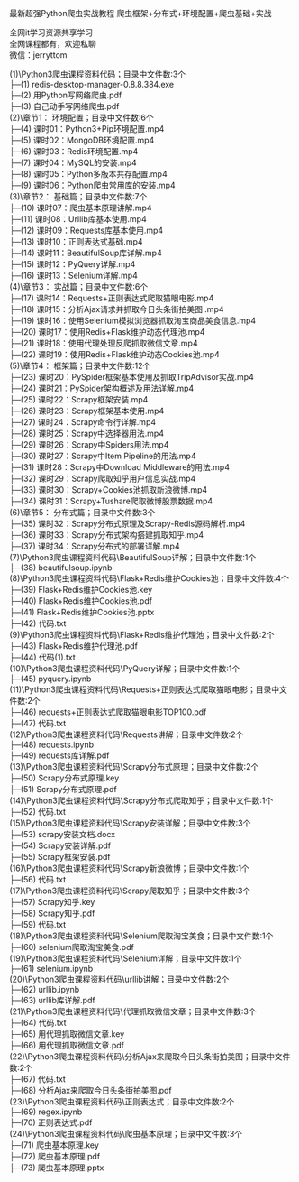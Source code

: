 最新超强Python爬虫实战教程 爬虫框架+分布式+环境配置+爬虫基础+实战

全网it学习资源共享学习<br>全网课程都有，欢迎私聊<br>微信：jerryttom<br>

(1)\Python3爬虫课程资料代码；目录中文件数:3个<br> ├─(1) redis-desktop-manager-0.8.8.384.exe<br> ├─(2) 用Python写网络爬虫.pdf<br> ├─(3) 自己动手写网络爬虫.pdf<br> (2)\章节1： 环境配置；目录中文件数:6个<br> ├─(4) 课时01：Python3+Pip环境配置.mp4<br> ├─(5) 课时02：MongoDB环境配置.mp4<br> ├─(6) 课时03：Redis环境配置.mp4<br> ├─(7) 课时04：MySQL的安装.mp4<br> ├─(8) 课时05：Python多版本共存配置.mp4<br> ├─(9) 课时06：Python爬虫常用库的安装.mp4<br> (3)\章节2： 基础篇；目录中文件数:7个<br> ├─(10) 课时07：爬虫基本原理讲解.mp4<br> ├─(11) 课时08：Urllib库基本使用.mp4<br> ├─(12) 课时09：Requests库基本使用.mp4<br> ├─(13) 课时10：正则表达式基础.mp4<br> ├─(14) 课时11：BeautifulSoup库详解.mp4<br> ├─(15) 课时12：PyQuery详解.mp4<br> ├─(16) 课时13：Selenium详解.mp4<br> (4)\章节3： 实战篇；目录中文件数:6个<br> ├─(17) 课时14：Requests+正则表达式爬取猫眼电影.mp4<br> ├─(18) 课时15：分析Ajax请求并抓取今日头条街拍美图 .mp4<br> ├─(19) 课时16：使用Selenium模拟浏览器抓取淘宝商品美食信息.mp4<br> ├─(20) 课时17：使用Redis+Flask维护动态代理池.mp4<br> ├─(21) 课时18：使用代理处理反爬抓取微信文章.mp4<br> ├─(22) 课时19：使用Redis+Flask维护动态Cookies池.mp4<br> (5)\章节4： 框架篇；目录中文件数:12个<br> ├─(23) 课时20：PySpider框架基本使用及抓取TripAdvisor实战.mp4<br> ├─(24) 课时21：PySpider架构概述及用法详解.mp4<br> ├─(25) 课时22：Scrapy框架安装.mp4<br> ├─(26) 课时23：Scrapy框架基本使用.mp4<br> ├─(27) 课时24：Scrapy命令行详解.mp4<br> ├─(28) 课时25：Scrapy中选择器用法.mp4<br> ├─(29) 课时26：Scrapy中Spiders用法.mp4<br> ├─(30) 课时27：Scrapy中Item Pipeline的用法.mp4<br> ├─(31) 课时28：Scrapy中Download Middleware的用法.mp4<br> ├─(32) 课时29：Scrapy爬取知乎用户信息实战.mp4<br> ├─(33) 课时30：Scrapy+Cookies池抓取新浪微博.mp4<br> ├─(34) 课时31：Scrapy+Tushare爬取微博股票数据.mp4<br> (6)\章节5： 分布式篇；目录中文件数:3个<br> ├─(35) 课时32：Scrapy分布式原理及Scrapy-Redis源码解析.mp4<br> ├─(36) 课时33：Scrapy分布式架构搭建抓取知乎.mp4<br> ├─(37) 课时34：Scrapy分布式的部署详解.mp4<br> (7)\Python3爬虫课程资料代码\BeautifulSoup详解；目录中文件数:1个<br> ├─(38) beautifulsoup.ipynb<br> (8)\Python3爬虫课程资料代码\Flask+Redis维护Cookies池；目录中文件数:4个<br> ├─(39) Flask+Redis维护Cookies池.key<br> ├─(40) Flask+Redis维护Cookies池.pdf<br> ├─(41) Flask+Redis维护Cookies池.pptx<br> ├─(42) 代码.txt<br> (9)\Python3爬虫课程资料代码\Flask+Redis维护代理池；目录中文件数:2个<br> ├─(43) Flask+Redis维护代理池.pdf<br> ├─(44) 代码(1).txt<br> (10)\Python3爬虫课程资料代码\PyQuery详解；目录中文件数:1个<br> ├─(45) pyquery.ipynb<br> (11)\Python3爬虫课程资料代码\Requests+正则表达式爬取猫眼电影；目录中文件数:2个<br> ├─(46) requests+正则表达式爬取猫眼电影TOP100.pdf<br> ├─(47) 代码.txt<br> (12)\Python3爬虫课程资料代码\Requests讲解；目录中文件数:2个<br> ├─(48) requests.ipynb<br> ├─(49) requests库详解.pdf<br> (13)\Python3爬虫课程资料代码\Scrapy分布式原理；目录中文件数:2个<br> ├─(50) Scrapy分布式原理.key<br> ├─(51) Scrapy分布式原理.pdf<br> (14)\Python3爬虫课程资料代码\Scrapy分布式爬取知乎；目录中文件数:1个<br> ├─(52) 代码.txt<br> (15)\Python3爬虫课程资料代码\Scrapy安装详解；目录中文件数:3个<br> ├─(53) scrapy安装文档.docx<br> ├─(54) Scrapy安装详解.pdf<br> ├─(55) Scrapy框架安装.pdf<br> (16)\Python3爬虫课程资料代码\Scrapy新浪微博；目录中文件数:1个<br> ├─(56) 代码.txt<br> (17)\Python3爬虫课程资料代码\Scrapy爬取知乎；目录中文件数:3个<br> ├─(57) Scrapy知乎.key<br> ├─(58) Scrapy知乎.pdf<br> ├─(59) 代码.txt<br> (18)\Python3爬虫课程资料代码\Selenium爬取淘宝美食；目录中文件数:1个<br> ├─(60) selenium爬取淘宝美食.pdf<br> (19)\Python3爬虫课程资料代码\Selenium详解；目录中文件数:1个<br> ├─(61) selenium.ipynb<br> (20)\Python3爬虫课程资料代码\urllib讲解；目录中文件数:2个<br> ├─(62) urllib.ipynb<br> ├─(63) urllib库详解.pdf<br> (21)\Python3爬虫课程资料代码\代理抓取微信文章；目录中文件数:3个<br> ├─(64) 代码.txt<br> ├─(65) 用代理抓取微信文章.key<br> ├─(66) 用代理抓取微信文章.pdf<br> (22)\Python3爬虫课程资料代码\分析Ajax来爬取今日头条街拍美图；目录中文件数:2个<br> ├─(67) 代码.txt<br> ├─(68) 分析Ajax来爬取今日头条街拍美图.pdf<br> (23)\Python3爬虫课程资料代码\正则表达式；目录中文件数:2个<br> ├─(69) regex.ipynb<br> ├─(70) 正则表达式.pdf<br> (24)\Python3爬虫课程资料代码\爬虫基本原理；目录中文件数:3个<br> ├─(71) 爬虫基本原理.key<br> ├─(72) 爬虫基本原理.pdf<br> ├─(73) 爬虫基本原理.pptx